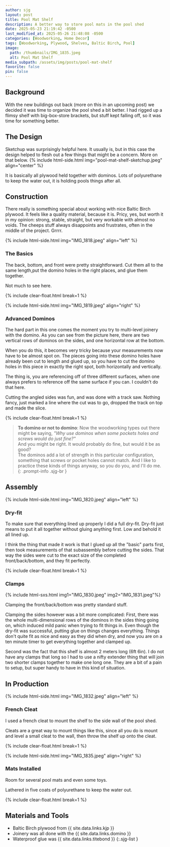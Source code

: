 ```yaml
---
author: sjg
layout: post
title: Pool Mat Shelf
description: A better way to store pool mats in the pool shed
date: 2025-05-23 21:19:42 -0500
last_modified_at: 2025-05-26 21:48:08 -0500
categories: [Woodworking, Home Decor]
tags: [Woodworking, Plywood, Shelves, Baltic Birch, Pool]
image:
  path: /thumbnails/IMG_1835.jpeg
  alt: Pool Mat Shelf
media_subpath: /assets/img/posts/pool-mat-shelf
favorite: false
pin: false
---
```

## Background
With the new buildings out back (more on this in an upcoming post) we decided it was time to organize the pool shed a bit better.  I had rigged up a flimsy shelf with big-box-store brackets, but stuff kept falling off, so it was time for something better.

## The Design
Sketchup was surprisingly helpful here.  It usually is, but in this case the design helped to flesh out a few things that might be a concern.  More on that below.
{% include html-side.html img="pool-mat-shelf-sketchup.jpeg" align="center" %}

It is basically all plywood held together with dominos.  Lots of polyurethane to keep the water out, it is holding pools things after all.

## Construction
There really is something special about working with nice Baltic Birch plywood.  It feels like a quality material, because it is.  Pricy, yes, but worth it in my opinion: strong, stable, straight, but very workable with almost no voids.  The cheeps stuff always disappoints and frustrates, often in the middle of the project.  Grrrr.

{% include html-side.html img="IMG_1818.jpeg" align="left" %}

### The Basics
The back, bottom, and front were pretty straightforward.  Cut them all to the same length,put the domino holes in the right places, and glue them together. 

Not much to see here. 

{% include clear-float.html break=1 %}

{% include html-side.html img="IMG_1819.jpeg" align="right" %}

### Advanced Dominos

The hard part in this one comes the moment you try to multi-level joinery with the domino.  As you can see from the picture here, there are two vertical rows of dominos on the sides, and one horizontal row at the bottom.

When you do this, it becomes very tricky because your measurements now have to be almost spot on.  The pieces going into these domino holes have already been cut to length and glued up, so you have to cut the domino holes in this piece in exactly the right spot, both horizontally and vertically.

The thing is, you are referencing off of three different surfaces, when one always prefers to reference off the same surface if you can.  I couldn't do that here.

Cutting the angled sides was fun, and was done with a track saw.  Nothing fancy, just marked a line where the cut was to go, dropped the track on top and made the slice.

{% include clear-float.html break=1 %}

> **To domino or not to domino**: Now the woodworking types out there might be saying, _"Why use dominos when some pockets holes and screws would do just fine?"_  
And you might be right.  It would probably do fine, but would it be as good?  
The dominos add a lot of strength in this particular configuration, something that screws or pocket holes cannot match.  And I like to practice these kinds of things anyway, so you do you, and I'll do me.
{: .prompt-info .sjg-br }

## Assembly

{% include html-side.html img="IMG_1820.jpeg" align="left" %}

### Dry-fit

To make sure that everything lined up properly I did a full dry-fit.  Dry-fit just means to put it all together without gluing anything first.  Low and behold it all lined up.

I think the thing that made it work is that I glued up all the "basic" parts first, then took measurements of that subassembly before cutting the sides.  That way the sides were cut to the exact size of the completed front/back/bottom, and they fit perfectly.

{% include clear-float.html break=1 %}

### Clamps

{% include html-sxs.html img1="IMG_1830.jpeg" img2="IMG_1831.jpeg"%}

Clamping the front/back/bottom was pretty standard stuff.  

Clamping the sides however was a bit more complicated:  First, there was the whole multi-dimensional rows of the dominos in the sides thing going on, which induced mild panic when trying to fit things in.  Even though the dry-fit was successful, putting glue on things changes everything.  Things don't quite fit as nice and easy as they did when dry, and now you are on a ten minute timer to get everything together and clamped up.

Second was the fact that this shelf is almost 2 meters long (6ft 6in).  I do not have any clamps that long so I had to use a nifty extender thing that will join two shorter clamps together to make one long one.  They are a bit of a pain to setup, but super handy to have in this kind of situation.

## In Production

{% include html-side.html img="IMG_1832.jpeg" align="left" %}

### French Cleat

I used a french cleat to mount the shelf to the side wall of the pool shed.  

Cleats are a great way to mount things like this, since all you do is mount and level a small cleat to the wall, then throw the shelf up onto the cleat. 

{% include clear-float.html break=1 %}

{% include html-side.html img="IMG_1835.jpeg" align="right" %}

### Mats Installed

Room for several pool mats and even some toys.  

Lathered in five coats of polyurethane to keep the water out.

{% include clear-float.html break=1 %}

## Materials and Tools

- Baltic Birch plywood from {{ site.data.links.kjp }}
- Joinery was all done with the {{ site.data.links.domino }}
- Waterproof glue was {{ site.data.links.titebond }}
{:.sjg-list }
